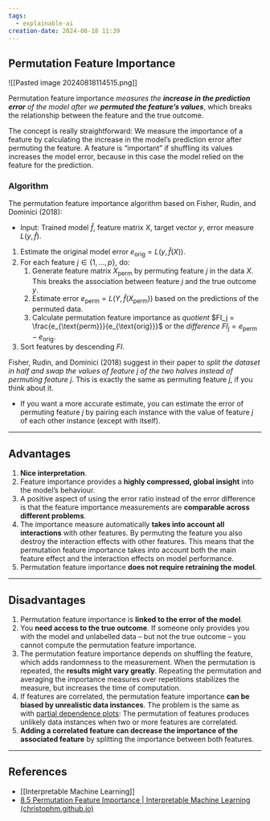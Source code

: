 ```yaml
---
tags:
  - explainable-ai
creation-date: 2024-08-18 11:39
---
```

## Permutation Feature Importance

![[Pasted image 20240818114515.png]]

Permutation feature importance *measures the **increase in the prediction error** of the model after we **permuted the feature’s values***, which breaks the relationship between the feature and the true outcome.

The concept is really straightforward: We measure the importance of a feature by calculating the increase in the model’s prediction error after permuting the feature. A feature is “important” if shuffling its values increases the model error, because in this case the model relied on the feature for the prediction.

### Algorithm

The permutation feature importance algorithm based on Fisher, Rudin, and Dominici (2018):
- Input: Trained model $\hat{f}$, feature matrix $X$, target vector $y$, error measure $L(y, \hat{f})$.
1. Estimate the original model error $e_{\text{orig}} = L(y, \hat{f}(X))$.
2. For each feature $j \in \{1, ..., p\}$, do:
	1. Generate feature matrix $X_{\text{perm}}$ by permuting feature $j$ in the data $X$. This breaks the association between feature $j$ and the true outcome $y$.
	2. Estimate error $e_{\text{perm}} = L(Y, \hat{f}(X_\text{perm}))$ based on the predictions of the permuted data.
	3. Calculate permutation feature importance as *quotient* $FI_j = \frac{e_{\text{perm}}}{e_{\text{orig}}}$ or the *difference* $FI_j=e_{\text{perm}} - e_{\text{orig}}$.
3. Sort features by descending $FI$.

Fisher, Rudin, and Dominici (2018) suggest in their paper to *split the dataset in half and swap the values of feature $j$ of the two halves instead of permuting feature $j$*. This is exactly the same as permuting feature $j$, if you think about it. 
- If you want a more accurate estimate, you can estimate the error of permuting feature $j$ by pairing each instance with the value of feature $j$ of each other instance (except with itself).

---
## Advantages

1. **Nice interpretation**.
2. Feature importance provides a **highly compressed, global insight** into the model’s behaviour.
3. A positive aspect of using the error ratio instead of the error difference is that the feature importance measurements are **comparable across different problems**.
4. The importance measure automatically **takes into account all interactions** with other features. By permuting the feature you also destroy the interaction effects with other features. This means that the permutation feature importance takes into account both the main feature effect and the interaction effects on model performance.
5. Permutation feature importance **does not require retraining the model**.

---
## Disadvantages

1. Permutation feature importance is **linked to the error of the model**.
2. You **need access to the true outcome**. If someone only provides you with the model and unlabelled data – but not the true outcome – you cannot compute the permutation feature importance.
3. The permutation feature importance depends on shuffling the feature, which adds randomness to the measurement. When the permutation is repeated, the **results might vary greatly**. Repeating the permutation and averaging the importance measures over repetitions stabilizes the measure, but increases the time of computation.
4. If features are correlated, the permutation feature importance **can be biased by unrealistic data instances**. The problem is the same as with [partial dependence plots](https://christophm.github.io/interpretable-ml-book/pdp.html#pdp): The permutation of features produces unlikely data instances when two or more features are correlated.
5. **Adding a correlated feature can decrease the importance of the associated feature** by splitting the importance between both features.

---
## References

- [[Interpretable Machine Learning]]
- [8.5 Permutation Feature Importance | Interpretable Machine Learning (christophm.github.io)](https://christophm.github.io/interpretable-ml-book/feature-importance.html)